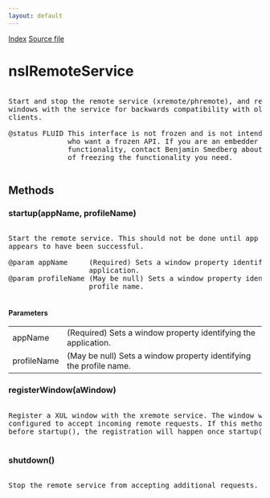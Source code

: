 ```yaml
---
layout: default
---
```

<div id='links'><a href="../index.html">Index</a>
<a href="http://dxr.mozilla.org/mozilla-central/source/toolkit/components/remote/nsIRemoteService.idl">Source file</a>
</div>

# nsIRemoteService #
<pre>  
Start and stop the remote service (xremote/phremote), and register  
windows with the service for backwards compatibility with old xremote  
clients.  
  
@status FLUID This interface is not frozen and is not intended for embedders  
              who want a frozen API. If you are an embedder and need this  
              functionality, contact Benjamin Smedberg about the possibility  
              of freezing the functionality you need.  
  
</pre>
## Methods ##

### startup(appName, profileName) ###
<pre>  
Start the remote service. This should not be done until app startup  
appears to have been successful.  
  
@param appName     (Required) Sets a window property identifying the  
                   application.  
@param profileName (May be null) Sets a window property identifying the  
                   profile name.  
  
</pre>
#### Parameters ####

<table>

<tr>
<td>appName</td>
<td>(Required) Sets a window property identifying the  
                   application.  
</td>
</tr>

<tr>
<td>profileName</td>
<td>(May be null) Sets a window property identifying the  
                   profile name.  
</td>
</tr>

</table>

### registerWindow(aWindow) ###
<pre>  
Register a XUL window with the xremote service. The window will be  
configured to accept incoming remote requests. If this method is called  
before startup(), the registration will happen once startup() is called.  
  
</pre>
### shutdown() ###
<pre>  
Stop the remote service from accepting additional requests.  
  
</pre>